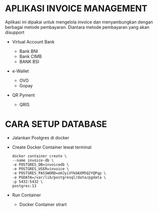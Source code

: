 #  APLIKASI INVOICE MANAGEMENT #

Aplikasi ini dipakai untuk mengelola invoice dan menyambungkan dengan berbagai metode pembayaran.
Diantara metode pembayaran yang akan disupport

* Virtual Account Bank
    
    * Bank BNI
    * Bank CIMB 
    * BANK BSI
    
* e-Wallet
    
    * OVO
    * Gopay
    
* QR Pyment
    
    * QRIS
    

# CARA SETUP DATABASE #

* Jalankan Postgres di docker

* Create Docker Container lewat terminal
  
    ``` 
    docker container create \
    --name invoice-db \
    -e POSTGRES_DB=invoicedb \
    -e POSTGRES_USER=invoice \
    -e POSTGRES_PASSWORD=oHJyiVYkOAXM5Q2YQPqp \
    -e PGDATA=/var/lib/postgresql/data/pgdata \
    -p 5432:5432 \
    postgres:13
  
    ```
  
* Run Container
  
  * Docker Container strart <nama containernya>
    





